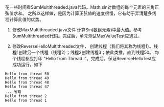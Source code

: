 花一些时间看SumMultithreaded.java代码。Math.sin对数组的每个元素的三角正弦值求和。
之所以这样做，是因为计算正弦值的速度很慢，它有助于弄清楚多线程计算此值的优势。

1. 修改MaxMultithreaded.java文件
计算Sin(数组元素)中最大值。参考SumMultithreaded代码。完成后，单元测试MaxValueTest应通过。

2. 修改ReverseHelloMultithreaded文件，
创建线程（我们将其称为线程1）。线程1创建另一个线程（线程2）；线程2创建线程3；依此类推，直到线程50。
每个线程都应打印 "Hello from Thread <num>!"。完成后，保证ReverseHelloTest应成功运行，如下
```
Hello from thread 50
Hello from thread 49
Hello from thread 48
Hello from thread 47
... 省略 
Hello from thread 2
Hello from thread 1
```